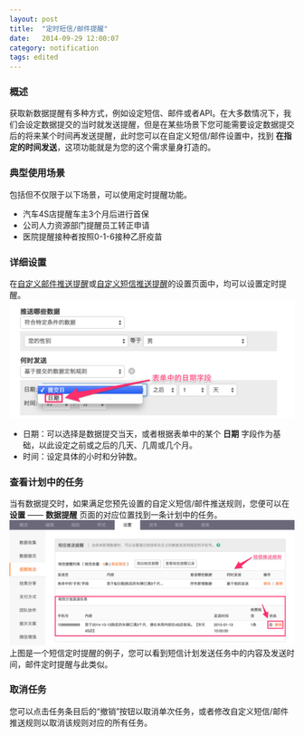 ```yaml
---
layout: post
title:  "定时短信/邮件提醒"
date:   2014-09-29 12:00:07
category: notification
tags: edited
---
```


### 概述

获取新数据提醒有多种方式，例如设定短信、邮件或者API。在大多数情况下，我们会设定数据提交的当时就发送提醒，但是在某些场景下您可能需要设定数据提交后的将来某个时间再发送提醒，此时您可以在自定义短信/邮件设置中，找到 **在指定的时间发送**，这项功能就是为您的这个需求量身打造的。

### 典型使用场景

包括但不仅限于以下场景，可以使用定时提醒功能。

* 汽车4S店提醒车主3个月后进行首保
* 公司人力资源部门提醒员工转正申请
* 医院提醒接种者按照0-1-6接种乙肝疫苗

### 详细设置

在[自定义邮件推送提醒](email-push.html)或[自定义短信推送提醒](sms-push.html)的设置页面中，均可以设置定时提醒。
	![](/images/sms-push-when-2.png)

* 日期：可以选择是数据提交当天，或者根据表单中的某个 **日期** 字段作为基础，以此设定之前或之后的几天、几周或几个月。
* 时间：设定具体的小时和分钟数。

### 查看计划中的任务

当有数据提交时，如果满足您预先设置的自定义短信/邮件推送规则，您便可以在 **设置** —— **数据提醒** 页面的对应位置找到一条计划中的任务。
	![](/images/scheduler.png)
上图是一个短信定时提醒的例子，您可以看到短信计划发送任务中的内容及发送时间，邮件定时提醒与此类似。

### 取消任务

您可以点击任务条目后的“撤销”按钮以取消单次任务，或者修改自定义短信/邮件推送规则以取消该规则对应的所有任务。
